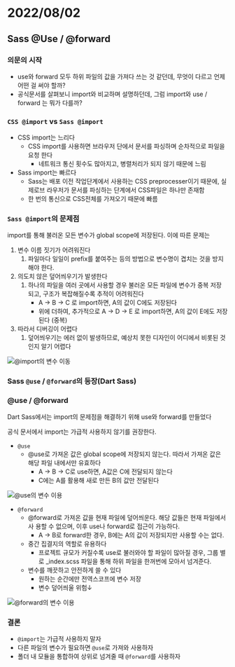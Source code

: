 # 2022/08/02

## **Sass @Use** / **@forward**

### 의문의 시작

- use와 forward 모두 하위 파일의 값을 가져다 쓰는 것 같던데, 무엇이 다르고 언제
  어떤 걸 써야 할까?
- 공식문서를 살펴보니 import와 비교하며 설명하던데, 그럼 import와 use / forward
  는 뭐가 다를까?

### `CSS @import` vs `Sass @import`

- CSS import는 느리다
  - CSS import를 사용하면 브라우저 단에서 문서를 파싱하며 순차적으로 파일을 요청
    한다
    - 네트워크 통신 횟수도 많아지고, 병렬처리가 되지 않기 때문에 느림
- Sass import는 빠르다
  - Sass는 배포 이전 작업단계에서 사용하는 CSS preprocesser이기 때문에, 실제로브
    라우저가 문서를 파싱하는 단계에서 CSS파일은 하나만 존재함
  - 한 번의 통신으로 CSS전체를 가져오기 때문에 빠름

### `Sass @import`의 문제점

import를 통해 불러온 모든 변수가 global scope에 저장된다. 이에 따른 문제는

1. 변수 이름 짓기가 어려워진다
   1. 파일마다 일일이 prefix를 붙여주는 등의 방법으로 변수명이 겹치는 것을 방지
      해야 한다.
2. 의도치 않은 덮어씌우기가 발생한다
   1. 하나의 파일을 여러 곳에서 사용할 경우 불러온 모든 파일에 변수가 중복 저장
      되고, 구조가 복잡해질수록 추적이 어려워진다
      - A → B → C 로 import하면, A의 값이 C에도 저장된다
      - 위에 더하여, 추가적으로 A → D → E 로 import하면, A의 값이 E에도 저장된다
        (중복)
3. 따라서 디버깅이 어렵다
   1. 덮어씌우기는 에러 없이 발생하므로, 예상치 못한 디자인이 어디에서 비롯된 것
      인지 알기 어렵다

![@import의 변수 이동]('./../images/@import.png')

### Sass `@use` / `@forward`의 등장(Dart Sass)

### @use / @forward

Dart Sass에서는 import의 문제점을 해결하기 위해 use와 forward를 만들었다

공식 문서에서 import는 가급적 사용하지 않기를 권장한다.

- `@use`
  - @use로 가져온 값은 global scope에 저장되지 않는다. 따라서 가져온 값은 해당
    파일 내에서만 유효하다
    - A → B → C로 use하면, A값은 C에 전달되지 않는다
    - C에는 A를 활용해 새로 만든 B의 값만 전달된다

![@use의 변수 이용]('./../images/@use.png')

- `@forward`
  - @forward로 가져온 값을 현재 파일에 덮어씌운다. 해당 값들은 현재 파일에서 사
    용할 수 없으며, 이후 use나 forward로 접근이 가능하다.
    - A → B로 forward한 경우, B에는 A의 값이 저장되지만 사용할 수는 없다.
  - 중간 집결지의 역할로 유용하다
    - 프로젝트 규모가 커질수록 use로 불러와야 할 파일이 많아질 경우, 그룹 별로
      \_index.scss 파일을 통해 하위 파일을 한꺼번에 모아서 넘겨준다.
  - 변수를 깨끗하고 안전하게 쓸 수 있다
    - 원하는 순간에만 전역스코프에 변수 저장
    - 변수 덮어씌울 위험&darr;

![@forward의 변수 이용]('./../images/@forward.png')

### 결론

- `@import`는 가급적 사용하지 말자
- 다른 파일의 변수가 필요하면 `@use`로 가져와 사용하자
- 폴더 내 모듈을 통합하여 상위로 넘겨줄 때 `@forward`를 사용하자
